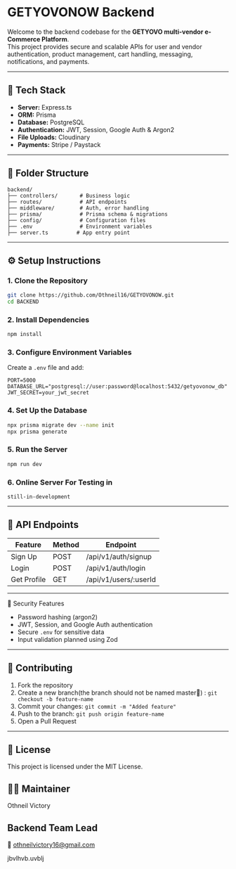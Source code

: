
# GETYOVONOW Backend  

Welcome to the backend codebase for the **GETYOVO multi-vendor e-Commerce Platform**.  
This project provides secure and scalable APIs for user and vendor authentication, product management, cart handling, messaging, notifications, and payments.  

---

## 🚀 Tech Stack  
- **Server:** Express.ts  
- **ORM:** Prisma  
- **Database:** PostgreSQL  
- **Authentication:** JWT, Session, Google Auth & Argon2  
- **File Uploads:** Cloudinary  
- **Payments:** Stripe / Paystack  

---
## 📁 Folder Structure

```text
backend/
├── controllers/       # Business logic
├── routes/            # API endpoints
├── middleware/        # Auth, error handling
├── prisma/            # Prisma schema & migrations
├── config/            # Configuration files
├── .env               # Environment variables
├── server.ts         # App entry point
```

---
## ⚙️ Setup Instructions

### 1. Clone the Repository
```bash
git clone https://github.com/Othneil16/GETYOVONOW.git
cd BACKEND
```

### 2. Install Dependencies
```bash
npm install
```

### 3. Configure Environment Variables
Create a `.env` file and add:
```env
PORT=5000
DATABASE_URL="postgresql://user:password@localhost:5432/getyovonow_db"
JWT_SECRET=your_jwt_secret
```

### 4. Set Up the Database
```bash
npx prisma migrate dev --name init
npx prisma generate
```

### 5. Run the Server
```bash
npm run dev
```
### 6. Online Server For Testing in
```text
still-in-development
```
---

## 🧪 API Endpoints

| Feature        | Method | Endpoint                      |
|----------------|--------|-------------------------------|
| Sign Up        | POST   | /api/v1/auth/signup              |
| Login          | POST   | /api/v1/auth/login               |
| Get Profile    | GET    | /api/v1/users/:userId            |
  
---

 🔐 Security Features
- Password hashing (argon2)
- JWT, Session, and Google Auth authentication
- Secure `.env` for sensitive data
- Input validation planned using Zod

---

## 🤝 Contributing
1. Fork the repository
2. Create a new branch(the branch should not be named master📌) : `git checkout -b feature-name`
3. Commit your changes: `git commit -m "Added feature"`
4. Push to the branch: `git push origin feature-name`
5. Open a Pull Request

---
## 📄 License
This project is licensed under the MIT License.

## 👨‍💻 Maintainer
Othneil Victory

## Backend Team Lead

📧 othneilvictory16@gmail.com




jbvlhvb.uvblj